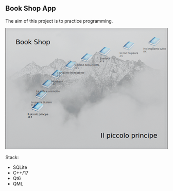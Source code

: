 ## Book Shop App
The aim of this project is to practice programming.

<img src="doc/screen.gif">

Stack:
- SQLite
- C++/17
- Qt6
- QML
